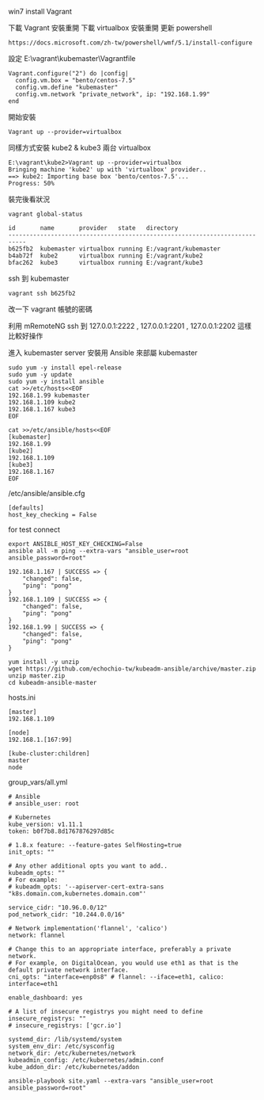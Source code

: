 win7 install Vagrant

下載 Vagrant 安裝重開
下載 virtualbox 安裝重開
更新 powershell 

```
https://docs.microsoft.com/zh-tw/powershell/wmf/5.1/install-configure
```

設定 
E:\vagrant\kubemaster\Vagrantfile
```
Vagrant.configure("2") do |config|
  config.vm.box = "bento/centos-7.5"
  config.vm.define "kubemaster"
  config.vm.network "private_network", ip: "192.168.1.99"
end
```

開始安裝
```
Vagrant up --provider=virtualbox
```

同樣方式安裝 kube2 & kube3 兩台 virtualbox 
```
E:\vagrant\kube2>Vagrant up --provider=virtualbox
Bringing machine 'kube2' up with 'virtualbox' provider..
==> kube2: Importing base box 'bento/centos-7.5'...
Progress: 50%
```

裝完後看狀況
```
vagrant global-status
```

```
id       name       provider   state   directory
---------------------------------------------------------------------------
b625fb2  kubemaster virtualbox running E:/vagrant/kubemaster
b4ab72f  kube2      virtualbox running E:/vagrant/kube2
bfac262  kube3      virtualbox running E:/vagrant/kube3
```
ssh 到 kubemaster
```
vagrant ssh b625fb2
``` 
改一下 vagrant 帳號的密碼

利用 mRemoteNG ssh 到 127.0.0.1:2222 , 127.0.0.1:2201 , 127.0.0.1:2202 這樣比較好操作

進入 kubemaster server  安裝用 Ansible 來部屬 kubemaster 
```
sudo yum -y install epel-release
sudo yum -y update
sudo yum -y install ansible
cat >>/etc/hosts<<EOF
192.168.1.99 kubemaster
192.168.1.109 kube2
192.168.1.167 kube3
EOF
```

```
cat >>/etc/ansible/hosts<<EOF
[kubemaster]
192.168.1.99
[kube2]
192.168.1.109
[kube3]
192.168.1.167
EOF
```

/etc/ansible/ansible.cfg
```
[defaults]
host_key_checking = False
```

for test connect
```
export ANSIBLE_HOST_KEY_CHECKING=False
ansible all -m ping --extra-vars "ansible_user=root ansible_password=root"
```

```
192.168.1.167 | SUCCESS => {
    "changed": false,
    "ping": "pong"
}
192.168.1.109 | SUCCESS => {
    "changed": false,
    "ping": "pong"
}
192.168.1.99 | SUCCESS => {
    "changed": false,
    "ping": "pong"
}
```

```
yum install -y unzip
wget https://github.com/echochio-tw/kubeadm-ansible/archive/master.zip
unzip master.zip
cd kubeadm-ansible-master
```

hosts.ini
```
[master]
192.168.1.109

[node]
192.168.1.[167:99]

[kube-cluster:children]
master
node
```

group_vars/all.yml
```
# Ansible
# ansible_user: root

# Kubernetes
kube_version: v1.11.1
token: b0f7b8.8d1767876297d85c

# 1.8.x feature: --feature-gates SelfHosting=true
init_opts: ""

# Any other additional opts you want to add..
kubeadm_opts: ""
# For example:
# kubeadm_opts: '--apiserver-cert-extra-sans "k8s.domain.com,kubernetes.domain.com"'

service_cidr: "10.96.0.0/12"
pod_network_cidr: "10.244.0.0/16"

# Network implementation('flannel', 'calico')
network: flannel

# Change this to an appropriate interface, preferably a private network.
# For example, on DigitalOcean, you would use eth1 as that is the default private network interface.
cni_opts: "interface=enp0s8" # flannel: --iface=eth1, calico: interface=eth1

enable_dashboard: yes

# A list of insecure registrys you might need to define
insecure_registrys: ""
# insecure_registrys: ['gcr.io']

systemd_dir: /lib/systemd/system
system_env_dir: /etc/sysconfig
network_dir: /etc/kubernetes/network
kubeadmin_config: /etc/kubernetes/admin.conf
kube_addon_dir: /etc/kubernetes/addon
```

```
ansible-playbook site.yaml --extra-vars "ansible_user=root ansible_password=root" 
```
